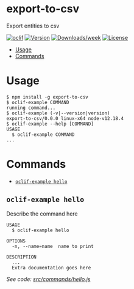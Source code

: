 export-to-csv
=============

Export entities to csv

[![oclif](https://img.shields.io/badge/cli-oclif-brightgreen.svg)](https://oclif.io)
[![Version](https://img.shields.io/npm/v/export-to-csv.svg)](https://npmjs.org/package/export-to-csv)
[![Downloads/week](https://img.shields.io/npm/dw/export-to-csv.svg)](https://npmjs.org/package/export-to-csv)
[![License](https://img.shields.io/npm/l/export-to-csv.svg)](https://github.com/contentstack/cli/blob/master/package.json)

<!-- toc -->
* [Usage](#usage)
* [Commands](#commands)
<!-- tocstop -->
# Usage
<!-- usage -->
```sh-session
$ npm install -g export-to-csv
$ oclif-example COMMAND
running command...
$ oclif-example (-v|--version|version)
export-to-csv/0.0.0 linux-x64 node-v12.18.4
$ oclif-example --help [COMMAND]
USAGE
  $ oclif-example COMMAND
...
```
<!-- usagestop -->
# Commands
<!-- commands -->
* [`oclif-example hello`](#oclif-example-hello)

## `oclif-example hello`

Describe the command here

```
USAGE
  $ oclif-example hello

OPTIONS
  -n, --name=name  name to print

DESCRIPTION
  ...
  Extra documentation goes here
```

_See code: [src/commands/hello.js](https://github.com/contentstack/cli/blob/v0.0.0/src/commands/hello.js)_
<!-- commandsstop -->
